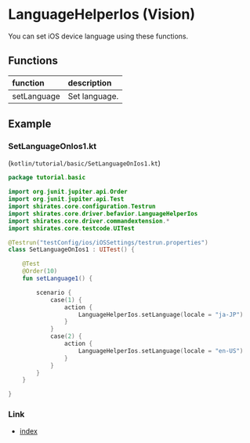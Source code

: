 # LanguageHelperIos (Vision)

You can set iOS device language using these functions.

## Functions

| function    | description   |
|:------------|:--------------|
| setLanguage | Set language. |

## Example

### SetLanguageOnIos1.kt

(`kotlin/tutorial/basic/SetLanguageOnIos1.kt`)

```kotlin
package tutorial.basic

import org.junit.jupiter.api.Order
import org.junit.jupiter.api.Test
import shirates.core.configuration.Testrun
import shirates.core.driver.befavior.LanguageHelperIos
import shirates.core.driver.commandextension.*
import shirates.core.testcode.UITest

@Testrun("testConfig/ios/iOSSettings/testrun.properties")
class SetLanguageOnIos1 : UITest() {

    @Test
    @Order(10)
    fun setLanguage1() {

        scenario {
            case(1) {
                action {
                    LanguageHelperIos.setLanguage(locale = "ja-JP")
                }
            }
            case(2) {
                action {
                    LanguageHelperIos.setLanguage(locale = "en-US")
                }
            }
        }
    }

}
```

### Link

- [index](../../../../index.md)

